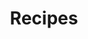 ---
layout: "page"
title: "Recipes"
description: Cooking and Baking | A food and travel blog by @CarissaEats, where I share my favorite small businesses, easy recipes, and travel adventures.
---
